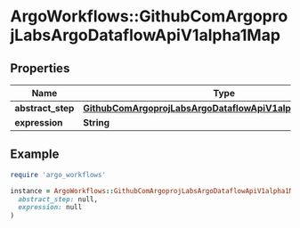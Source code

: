 # ArgoWorkflows::GithubComArgoprojLabsArgoDataflowApiV1alpha1Map

## Properties

| Name | Type | Description | Notes |
| ---- | ---- | ----------- | ----- |
| **abstract_step** | [**GithubComArgoprojLabsArgoDataflowApiV1alpha1AbstractStep**](GithubComArgoprojLabsArgoDataflowApiV1alpha1AbstractStep.md) |  | [optional] |
| **expression** | **String** |  | [optional] |

## Example

```ruby
require 'argo_workflows'

instance = ArgoWorkflows::GithubComArgoprojLabsArgoDataflowApiV1alpha1Map.new(
  abstract_step: null,
  expression: null
)
```

